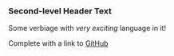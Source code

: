 ### Second-level Header Text

Some verbiage with _very exciting_ language in it!

Complete with a link to [GitHub](https://github.com)
